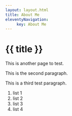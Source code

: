 ```yaml
---
layout: layout.html 
title: About Me
eleventyNavigation:
     key: About Me
---
```

# {{ title }}
This is another page to test.

This is the second paragraph.

This is a third test paragraph.
<!-- space is need for the divs to be compiled><-->
<div class="lists">

1. list 1
2. list 2
3. list 3
4. list 4

</div>